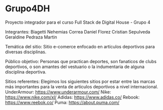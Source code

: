 # Grupo4DH
Proyecto integrador para el curso Full Stack de Digital House - Grupo 4 

Integrantes: 
Biagetti Nehemias
Correa Daniel
Florez Cristian
Sepulveda Geraldine
Pedraza Martin
 
Temática del sitio:
  Sitio e-comerce enfocado en artículos deportivos para diversas disciplinas.

Público objetivo:
  Personas que practican deportes, son fanaticos de clubs deportivos, o son amantes del vestuario o la indumentaria de alguna disciplina deportiva.

Sitios referentes:
  Elegimos los siguientes sitios por estar entre las marcas más importantes para la venta de articulos deportivos a nivel internacional.
  UnderArmour: https://www.underarmour.com/
  Nike: https://www.nike.com/xl/
  Adidas: https://www.adidas.co/
  Rebook: https://www.reebok.co/
  Puma: https://about.puma.com/
